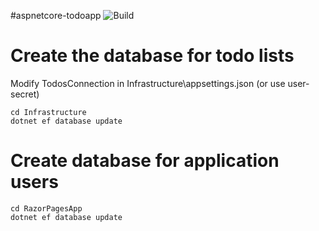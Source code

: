 #aspnetcore-todoapp
![Build](https://github.com/larsbergqvist/aspnetcore-todoapp/actions/workflows/dotnet.yml/badge.svg)

# Create the database for todo lists
Modify TodosConnection in Infrastructure\appsettings.json (or use user-secret)
```
cd Infrastructure
dotnet ef database update
```
# Create database for application users
```
cd RazorPagesApp
dotnet ef database update
```
